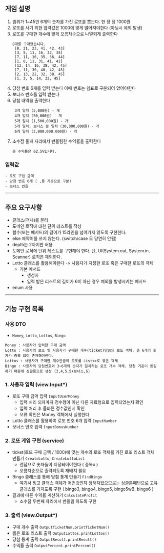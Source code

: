 ## 게임 설명
1. 범위가 1~45인 6개의 숫자를 가진 로또를 뽑는다. 한 장 당 1000원
2. 로또를 사기 위한 입력값은 1000에 맞게 떨어져야한다 (아닐시 예외 발생)
3. 로또를 구매한 개수에 맞게 오름차순으로 나열되게 출력한다
   ```
   8개를 구매했습니다.
    [8, 21, 23, 41, 42, 43]
    [3, 5, 11, 16, 32, 38]
    [7, 11, 16, 35, 36, 44]
    [1, 8, 11, 31, 41, 42]
    [13, 14, 16, 38, 42, 45]
    [7, 11, 30, 40, 42, 43]
    [2, 13, 22, 32, 38, 45]
    [1, 3, 5, 14, 22, 45]
   ```
4. 당첨 번호 6개를 입력 받는다 이때 번호는 쉼표로 구분되어 았어야한다
5. 보너스 번호를 입력 받는다
6. 당첨 내역을 출력한다
   ```
    3개 일치 (5,000원) - 개
    4개 일치 (50,000원) - 개
    5개 일치 (1,500,000원) - 개
    5개 일치, 보너스 볼 일치 (30,000,000원) - 개
    6개 일치 (2,000,000,000원) - 개
   ```
7. 소수점 둘째 자리에서 반올림한 수익률을 출력한다
    ```
   총 수익률은 62.5%입니다.
    ```

### 입력값
```
- 로또 구입 금액
- 당첨 번호 6개 ( ,를 기준으로 구분)
- 보너스 번호
```

---
## 주요 요구사항
- 클래스(객체)를 분리 
- 도메인 로직에 대한 단위 테스트를 작성
- 함수(또는 메서드)의 길이가 15라인을 넘어가지 않도록 구현한다.
- else 예약어를 쓰지 않는다. (switch/case 도 당연히 안됨)
- depth는 2까지만 허용
- 도메인 로직에 단위 테스트를 구현해야 한다. 단, UI(System.out, System.in, Scanner) 로직은 제외한다.
- Lotto 클래스를 활용해야한다 -> 사용자가 지정한 로또 혹은 구매한 로또의 객체
  - 기본 메서드
    - 생성자 
    - 입력 받은 리스트의 길이가 6이 아닌 경우 예외를 발생시키는 메서드
- enum 사용

---
## 기능 구현 목록
### 사용 DTO
- `Money`, `Lotto`, `Lottos`, `Bingo`
```
Money : 사용자가 입력한 구매 금액
Lotto : 사용자의 로또 및 사용자가 구매한 개수(ticket)만큼의 로또 객체. 총 6개의 숫자가 중복 없이 존재해야한다.
Lottos : 사용자가 구매한 개수만큼의 로또를 List<>로 묶은 객체
Bingo : 사용자의 당첨번호와 3~6개의 숫자가 일치하는 로또 개수 객체. 당첨 기준이 동일하기 때문에 싱글톤으로 생성 (3,4,5,5+보너스,6)
```
### 1. 사용자 입력 (view.Input*)
- 로또 구매 금액 입력 `InputUserMoney`
  - 입력 처리 되자마자 정수형이 아닌 다른 자료형으로 입력되었는지 확인
  - 입력 처리 후 올바른 정수값인지 확인
  - 오류 확인은 Money 객체에서 실행한다
- Lotto 클래스를 활용하여 로또 번호 6개 입력 `InputNumber`
- 보너스 번호 입력 `InputBonusNumber`
### 2. 로또 게임 구현 (service)
- ticket(로또 구매 금액 / 1000)에 맞는 개수의 로또 객체를 가진 로또 리스트 객체 만들기 `CreateLotto`, `CreateLottoList`
  - 랜덤으로 숫자들이 지정되어야한다 ( 중복x ) 
  - 오름차순으로 출력되도록 재배치 필요
- Bingo 클래스를 통해 당첨 통계 만들기 `FindBingo`
  - 여기서 빙고 클래스 객체가 어떤것인지 정해져있으므로는 싱클톤패턴으로 고유 클래스를 가지도록 구현 ( bingo3, bingo4, bingo5, bingo5wB, bingo6 )
- 결과에 따른 수익률 계산하기 `CalculateProfit`
  - 소수점 두번째 자리에서 반올림 하도록 구현
### 3. 출력 (view.Output*)
- 구매 개수 출력 `OutputTicketNum.printTicketNum()`
- 뽑은 로또 리스트 출력 `OutputLottos.printLottos()`
- 당첨 통계 출력 `OutputResult.printResult()`
- 수익률 출력 `OutputPercent.printPercent()`